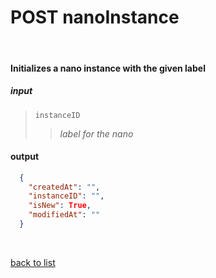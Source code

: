 # **POST nanoInstance**
<br/>

#### Initializes a nano instance with the given label
##### input
>`instanceID`
>>*label for the nano*

#### output
```json
  {
    "createdAt": "",
    "instanceID": "",
    "isNew": True,
    "modifiedAt": ""
  }
```

<br/>

[back to list](../Guides/Guide_Boon_Nano.md)
